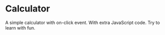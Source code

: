 Calculator
=============================
A simple calculator with on-click event. With extra JavaScript code. Try to learn with fun.
